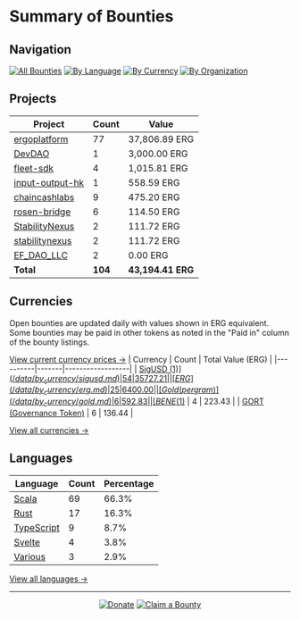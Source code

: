 <!-- GENERATED FILE - DO NOT EDIT DIRECTLY -->
<!-- Generated on: 2025-05-11 01:57:28 -->

# Summary of Bounties

## Navigation

[![All Bounties](https://img.shields.io/badge/All%20Bounties-104-blue)](/data/all.md) [![By Language](https://img.shields.io/badge/By%20Language-7-green)](/data/summary.md#languages) [![By Currency](https://img.shields.io/badge/By%20Currency-7-yellow)](/data/summary.md#currencies) [![By Organization](https://img.shields.io/badge/By%20Organization-9-orange)](/data/summary.md#projects)

## Projects

| Project | Count | Value |
|----------|-------|-------|
| [ergoplatform](/data/by_org/ergoplatform.md) | 77 | 37,806.89 ERG |
| [DevDAO](/data/by_org/devdao.md) | 1 | 3,000.00 ERG |
| [fleet-sdk](/data/by_org/fleet-sdk.md) | 4 | 1,015.81 ERG |
| [input-output-hk](/data/by_org/input-output-hk.md) | 1 | 558.59 ERG |
| [chaincashlabs](/data/by_org/chaincashlabs.md) | 9 | 475.20 ERG |
| [rosen-bridge](/data/by_org/rosen-bridge.md) | 6 | 114.50 ERG |
| [StabilityNexus](/data/by_org/stabilitynexus.md) | 2 | 111.72 ERG |
| [stabilitynexus](/data/by_org/stabilitynexus.md) | 2 | 111.72 ERG |
| [EF_DAO_LLC](/data/by_org/ef_dao_llc.md) | 2 | 0.00 ERG |
| **Total** | **104** | **43,194.41 ERG** |

## Currencies

Open bounties are updated daily with values shown in ERG equivalent. Some bounties may be paid in other tokens as noted in the "Paid in" column of the bounty listings.

[View current currency prices →](/data/currency_prices.md)
| Currency | Count | Total Value (ERG) |
|----------|-------|------------------|
| [SigUSD ($1)](/data/by_currency/sigusd.md) | 54 | 35727.21 |
| [ERG](/data/by_currency/erg.md) | 25 | 6400.00 |
| [Gold (per gram)](/data/by_currency/gold.md) | 6 | 592.83 |
| [BENE ($1)](/data/by_currency/bene.md) | 4 | 223.43 |
| [GORT (Governance Token)](/data/by_currency/gort.md) | 6 | 136.44 |

[View all currencies →](/data/by_currency/)

## Languages

| Language | Count | Percentage |
|----------|-------|------------|
| [Scala](/data/by_language/scala.md) | 69 | 66.3% |
| [Rust](/data/by_language/rust.md) | 17 | 16.3% |
| [TypeScript](/data/by_language/typescript.md) | 9 | 8.7% |
| [Svelte](/data/by_language/svelte.md) | 4 | 3.8% |
| [Various](/data/by_language/various.md) | 3 | 2.9% |

[View all languages →](/data/by_language/)



---

<div align="center">
  <p>
    <a href="../docs/donate.md"><img src="https://img.shields.io/badge/❤️%20Donate-F44336" alt="Donate"></a>
    <a href="../docs/bounty-submission-guide.md#reserving-a-bounty"><img src="https://img.shields.io/badge/🔒%20How%20To%20Claim-4CAF50" alt="Claim a Bounty"></a>
  </p>
</div>


<!-- END OF GENERATED CONTENT -->
